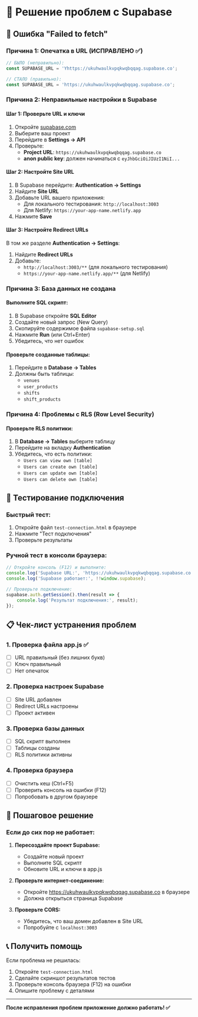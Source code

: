 # 🔧 Решение проблем с Supabase

## 🚨 Ошибка "Failed to fetch"

### Причина 1: Опечатка в URL (ИСПРАВЛЕНО ✅)
```javascript
// БЫЛО (неправильно):
const SUPABASE_URL = 'Yhttps://ukuhwaulkvpqkwqbqqag.supabase.co';

// СТАЛО (правильно):
const SUPABASE_URL = 'https://ukuhwaulkvpqkwqbqqag.supabase.co';
```

### Причина 2: Неправильные настройки в Supabase

#### Шаг 1: Проверьте URL и ключи
1. Откройте [supabase.com](https://supabase.com)
2. Выберите ваш проект
3. Перейдите в **Settings → API**
4. Проверьте:
   - **Project URL**: `https://ukuhwaulkvpqkwqbqqag.supabase.co`
   - **anon public key**: должен начинаться с `eyJhbGciOiJIUzI1NiI...`

#### Шаг 2: Настройте Site URL
1. В Supabase перейдите: **Authentication → Settings**
2. Найдите **Site URL**
3. Добавьте URL вашего приложения:
   - Для локального тестирования: `http://localhost:3003`
   - Для Netlify: `https://your-app-name.netlify.app`
4. Нажмите **Save**

#### Шаг 3: Настройте Redirect URLs
В том же разделе **Authentication → Settings**:
1. Найдите **Redirect URLs**
2. Добавьте:
   - `http://localhost:3003/**` (для локального тестирования)
   - `https://your-app-name.netlify.app/**` (для Netlify)

### Причина 3: База данных не создана

#### Выполните SQL скрипт:
1. В Supabase откройте **SQL Editor**
2. Создайте новый запрос (New Query)
3. Скопируйте содержимое файла `supabase-setup.sql`
4. Нажмите **Run** (или Ctrl+Enter)
5. Убедитесь, что нет ошибок

#### Проверьте созданные таблицы:
1. Перейдите в **Database → Tables**
2. Должны быть таблицы:
   - `venues`
   - `user_products`
   - `shifts`
   - `shift_products`

### Причина 4: Проблемы с RLS (Row Level Security)

#### Проверьте RLS политики:
1. В **Database → Tables** выберите таблицу
2. Перейдите на вкладку **Authentication**
3. Убедитесь, что есть политики:
   - `Users can view own [table]`
   - `Users can create own [table]`
   - `Users can update own [table]`
   - `Users can delete own [table]`

## 🧪 Тестирование подключения

### Быстрый тест:
1. Откройте файл `test-connection.html` в браузере
2. Нажмите "Тест подключения"
3. Проверьте результаты

### Ручной тест в консоли браузера:
```javascript
// Откройте консоль (F12) и выполните:
console.log('Supabase URL:', 'https://ukuhwaulkvpqkwqbqqag.supabase.co');
console.log('Supabase работает:', !!window.supabase);

// Проверьте подключение:
supabase.auth.getSession().then(result => {
    console.log('Результат подключения:', result);
});
```

## 📋 Чек-лист устранения проблем

### 1. Проверка файла app.js ✅
- [ ] URL правильный (без лишних букв)
- [ ] Ключ правильный
- [ ] Нет опечаток

### 2. Проверка настроек Supabase
- [ ] Site URL добавлен
- [ ] Redirect URLs настроены
- [ ] Проект активен

### 3. Проверка базы данных
- [ ] SQL скрипт выполнен
- [ ] Таблицы созданы
- [ ] RLS политики активны

### 4. Проверка браузера
- [ ] Очистить кеш (Ctrl+F5)
- [ ] Проверить консоль на ошибки (F12)
- [ ] Попробовать в другом браузере

## 🔄 Пошаговое решение

### Если до сих пор не работает:

1. **Пересоздайте проект Supabase:**
   - Создайте новый проект
   - Выполните SQL скрипт
   - Обновите URL и ключи в app.js

2. **Проверьте интернет-соединение:**
   - Откройте https://ukuhwaulkvpqkwqbqqag.supabase.co в браузере
   - Должна открыться страница Supabase

3. **Проверьте CORS:**
   - Убедитесь, что ваш домен добавлен в Site URL
   - Попробуйте с `localhost:3003`

## 📞 Получить помощь

Если проблема не решилась:
1. Откройте `test-connection.html`
2. Сделайте скриншот результатов тестов
3. Проверьте консоль браузера (F12) на ошибки
4. Опишите проблему с деталями

---

**После исправления проблем приложение должно работать! ✅** 